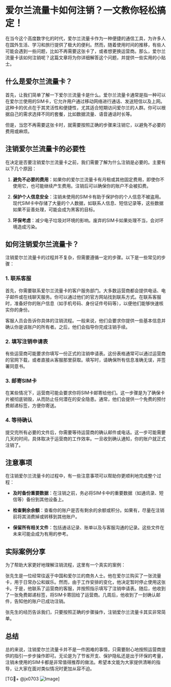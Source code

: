 # 爱尔兰流量卡如何注销？一文教你轻松搞定！

在当今这个高度数字化的时代，爱尔兰流量卡作为一种便捷的通信工具，为许多人在国外生活、学习和旅行提供了极大的便利。然而，随着使用时间的推移，有些人可能会遇到一些问题，比如不再需要这张卡了，或者想更换运营商。那么，爱尔兰流量卡该如何注销呢？这篇文章将为你详细解答这个问题，并提供一些实用的小贴士。

## 什么是爱尔兰流量卡？

首先，让我们简单了解一下爱尔兰流量卡是什么。爱尔兰流量卡通常是指一种可以在爱尔兰使用的SIM卡，它允许用户通过移动网络进行通话、发送短信以及上网。这种卡的优点在于其灵活性和便捷性，尤其适合短期访问爱尔兰的人群。你可以根据自己的需求选择不同的套餐，比如数据流量、语音通话时长等。

但是，当您不再需要这张卡时，就需要按照正确的步骤来注销它，以避免不必要的费用或麻烦。

## 注销爱尔兰流量卡的必要性

在决定是否要注销爱尔兰流量卡之前，我们需要了解为什么注销是必要的。主要有以下几个原因：

1. **避免不必要的费用**：如果你的爱尔兰流量卡有月租或其他固定费用，即使你不使用它，也可能继续产生费用。注销后可以确保你的账户不会被扣费。
   
2. **保护个人信息安全**：注销未使用的SIM卡有助于保护你的个人信息不被盗用。现代SIM卡中存储了大量的个人数据，如联系人信息、短信记录等，这些数据如果不妥善处理，可能会成为黑客的目标。

3. **环保考虑**：减少电子垃圾对环境的影响。废弃的SIM卡如果处理不当，会对环境造成污染。

## 如何注销爱尔兰流量卡？

注销爱尔兰流量卡的过程并不复杂，但需要遵循一定的步骤。以下是一些常见的步骤：

### 1. 联系客服

首先，你需要联系爱尔兰流量卡的客户服务部门。大多数运营商都会提供电话、电子邮件或在线聊天服务。你可以通过他们的官方网站找到联系方式。在联系客服时，准备好你的账户信息（如手机号码、身份证件号码等），以便他们能够快速核实你的身份。

客服人员会告诉你具体的注销流程。一般来说，他们会要求你提供一些基本信息并确认你是该账户的所有者。之后，他们会指导你完成注销手续。

### 2. 填写注销申请表

有些运营商可能要求你填写一份正式的注销申请表。这份表格通常可以通过运营商的官网下载，或者直接从客服那里获取。填写时，请确保所有信息准确无误，并签署同意书。

### 3. 邮寄SIM卡

在某些情况下，运营商可能会要求你将SIM卡邮寄给他们。这一步骤是为了确保卡片被彻底销毁，从而防止任何潜在的安全隐患。通常，他们会提供一个免费的预付费邮递标签，方便你寄送。

### 4. 等待确认

提交完所有必要的文件后，你需要等待运营商的确认邮件或电话。这一步可能需要几天的时间，具体取决于运营商的工作效率。一旦收到确认通知，你的账户就正式注销了。

## 注意事项

在注销爱尔兰流量卡的过程中，有一些注意事项可以帮助你更顺利地完成整个过程：

- **及时备份重要数据**：在注销之前，务必将SIM卡中的重要数据（如通讯录、短信等）备份到其他设备上。
  
- **检查剩余余额**：查看你的账户是否有剩余的余额或积分。如果有，尽量在注销前将其消费掉或转移到其他账户。

- **保留所有相关文件**：包括通话记录、账单以及与客服沟通的记录。这些文件在未来可能会成为有用的参考。

## 实际案例分享

为了帮助大家更好地理解注销流程，这里有一个真实的案例：

张先生是一位经常往返于中国和爱尔兰的商务人士。他在爱尔兰购买了一张流量卡，用于日常办公和娱乐。然而，由于工作安排的变化，他决定暂时停止使用这张卡。于是，他联系了运营商的客服，并按照指示填写了注销申请表。随后，他收到了一张免费邮递标签，将SIM卡寄回给了运营商。几周后，他收到了一封确认邮件，告知他的账户已成功注销。

张先生的经历告诉我们，只要按照正确的步骤操作，注销爱尔兰流量卡其实非常简单。

## 总结

总的来说，注销爱尔兰流量卡并不是一件困难的事情，只需要耐心地按照运营商提供的指引一步步操作即可。无论是为了节省开支、保护隐私还是出于环保的考量，注销未使用的SIM卡都是非常值得推荐的做法。希望本文能为大家提供清晰的指导，让大家在面对类似情况时更加从容不迫。

[TG💪+ @jx0703 ![Image](https://github.com/user-attachments/assets/dbca1d08-cadb-493c-b0ec-ad6f7a83f270)]